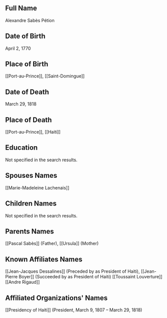 
## Full Name
Alexandre Sabès Pétion

## Date of Birth
April 2, 1770

## Place of Birth
[[Port-au-Prince]], [[Saint-Domingue]]

## Date of Death
March 29, 1818

## Place of Death
[[Port-au-Prince]], [[Haiti]]

## Education
Not specified in the search results.

## Spouses Names
[[Marie-Madeleine Lachenais]]

## Children Names
Not specified in the search results.

## Parents Names
[[Pascal Sabès]] (Father), [[Ursula]] (Mother)

## Known Affiliates Names
[[Jean-Jacques Dessalines]] (Preceded by as President of Haiti),
[[Jean-Pierre Boyer]] (Succeeded by as President of Haiti)
[[Toussaint Louverture]]
[[Andre Rigaud]]


## Affiliated Organizations' Names
[[Presidency of Haiti]] (President, March 9, 1807 – March 29, 1818)

